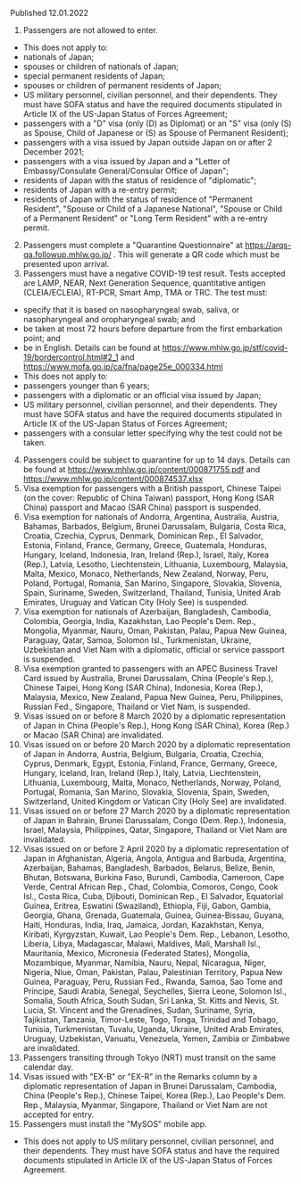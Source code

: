 Published 12.01.2022
1. Passengers are not allowed to enter.
- This does not apply to:
- nationals of Japan;
- spouses or children of nationals of Japan;
- special permanent residents of Japan;
- spouses or children of permanent residents of Japan;
- US military personnel, civilian personnel, and their dependents. They must have SOFA status and have the required documents stipulated in Article IX of the US-Japan Status of Forces Agreement;
- passengers with a "D" visa (only (D) as Diplomat) or an "S" visa (only (S) as Spouse, Child of Japanese or (S) as Spouse of Permanent Resident);
- passengers with a visa issued by Japan outside Japan on or after 2 December 2021;
- passengers with a visa issued by Japan and a "Letter of Embassy/Consulate General/Consular Office of Japan";
- residents of Japan with the status of residence of "diplomatic";
- residents of Japan with a re-entry permit;
- residents of Japan with the status of residence of "Permanent Resident", "Spouse or Child of a Japanese National", "Spouse or Child of a Permanent Resident" or "Long Term Resident" with a re-entry permit.
2. Passengers must complete a "Quarantine Questionnaire" at <a href="https://arqs-qa.followup.mhlw.go.jp/">https://arqs-qa.followup.mhlw.go.jp/</a> . This will generate a QR code which must be presented upon arrival.
3. Passengers must have a negative COVID-19 test result. Tests accepted are LAMP, NEAR, Next Generation Sequence, quantitative antigen (CLEIA/ECLEIA), RT-PCR, Smart Amp, TMA or TRC. The test must:
- specify that it is based on nasopharyngeal swab, saliva, or nasopharyngeal and oropharyngeal swab; and
- be taken at most 72 hours before departure from the first embarkation point; and
- be in English.
Details can be found at <a href="https://www.mhlw.go.jp/stf/covid-19/bordercontrol.html#2_1">https://www.mhlw.go.jp/stf/covid-19/bordercontrol.html#2_1</a> and <a href="https://www.mofa.go.jp/ca/fna/page25e_000334.html">https://www.mofa.go.jp/ca/fna/page25e_000334.html</a>
- This does not apply to:
- passengers younger than 6 years;
- passengers with a diplomatic or an official visa issued by Japan;
- US military personnel, civilian personnel, and their dependents. They must have SOFA status and have the required documents stipulated in Article IX of the US-Japan Status of Forces Agreement;
- passengers with a consular letter specifying why the test could not be taken.
4. Passengers could be subject to quarantine for up to 14 days. Details can be found at <a href="https://www.mhlw.go.jp/content/000871755.pdf">https://www.mhlw.go.jp/content/000871755.pdf</a> and <a href="https://www.mhlw.go.jp/content/000874537.xlsx">https://www.mhlw.go.jp/content/000874537.xlsx</a>
5. Visa exemption for passengers with a British passport, Chinese Taipei (on the cover: Republic of China Taiwan) passport, Hong Kong (SAR China) passport and Macao (SAR China) passport is suspended.
6. Visa exemption for nationals of Andorra, Argentina, Australia, Austria, Bahamas, Barbados, Belgium, Brunei Darussalam, Bulgaria, Costa Rica, Croatia, Czechia, Cyprus, Denmark, Dominican Rep., El Salvador, Estonia, Finland, France, Germany, Greece, Guatemala, Honduras, Hungary, Iceland, Indonesia, Iran, Ireland (Rep.), Israel, Italy, Korea (Rep.), Latvia, Lesotho, Liechtenstein, Lithuania, Luxembourg, Malaysia, Malta, Mexico, Monaco, Netherlands, New Zealand, Norway, Peru, Poland, Portugal, Romania, San Marino, Singapore, Slovakia, Slovenia, Spain, Suriname, Sweden, Switzerland, Thailand, Tunisia, United Arab Emirates, Uruguay and Vatican City (Holy See) is suspended.
7. Visa exemption for nationals of Azerbaijan, Bangladesh, Cambodia, Colombia, Georgia, India, Kazakhstan, Lao People's Dem. Rep., Mongolia, Myanmar, Nauru, Oman, Pakistan, Palau, Papua New Guinea, Paraguay, Qatar, Samoa, Solomon Isl., Turkmenistan, Ukraine, Uzbekistan and Viet Nam with a diplomatic, official or service passport is suspended.
8. Visa exemption granted to passengers with an APEC Business Travel Card issued by Australia, Brunei Darussalam, China (People's Rep.), Chinese Taipei, Hong Kong (SAR China), Indonesia, Korea (Rep.), Malaysia, Mexico, New Zealand, Papua New Guinea, Peru, Philippines, Russian Fed., Singapore, Thailand or Viet Nam, is suspended.
9. Visas issued on or before 8 March 2020 by a diplomatic representation of Japan in China (People's Rep.), Hong Kong (SAR China), Korea (Rep.) or Macao (SAR China) are invalidated.
10. Visas issued on or before 20 March 2020 by a diplomatic representation of Japan in Andorra, Austria, Belgium, Bulgaria, Croatia, Czechia, Cyprus, Denmark, Egypt, Estonia, Finland, France, Germany, Greece, Hungary, Iceland, Iran, Ireland (Rep.), Italy, Latvia, Liechtenstein, Lithuania, Luxembourg, Malta, Monaco, Netherlands, Norway, Poland, Portugal, Romania, San Marino, Slovakia, Slovenia, Spain, Sweden, Switzerland, United Kingdom or Vatican City (Holy See) are invalidated.
11. Visas issued on or before 27 March 2020 by a diplomatic representation of Japan in Bahrain, Brunei Darussalam, Congo (Dem. Rep.), Indonesia, Israel, Malaysia, Philippines, Qatar, Singapore, Thailand or Viet Nam are invalidated.
12. Visas issued on or before 2 April 2020 by a diplomatic representation of Japan in Afghanistan, Algeria, Angola, Antigua and Barbuda, Argentina, Azerbaijan, Bahamas, Bangladesh, Barbados, Belarus, Belize, Benin, Bhutan, Botswana, Burkina Faso, Burundi, Cambodia, Cameroon, Cape Verde, Central African Rep., Chad, Colombia, Comoros, Congo, Cook Isl., Costa Rica, Cuba, Djibouti, Dominican Rep., El Salvador, Equatorial Guinea, Eritrea, Eswatini (Swaziland), Ethiopia, Fiji, Gabon, Gambia, Georgia, Ghana, Grenada, Guatemala, Guinea, Guinea-Bissau, Guyana, Haiti, Honduras, India, Iraq, Jamaica, Jordan, Kazakhstan, Kenya, Kiribati, Kyrgyzstan, Kuwait, Lao People's Dem. Rep., Lebanon, Lesotho, Liberia, Libya, Madagascar, Malawi, Maldives, Mali, Marshall Isl., Mauritania, Mexico, Micronesia (Federated States), Mongolia, Mozambique, Myanmar, Namibia, Nauru, Nepal, Nicaragua, Niger, Nigeria, Niue, Oman, Pakistan, Palau, Palestinian Territory, Papua New Guinea, Paraguay, Peru, Russian Fed., Rwanda, Samoa, Sao Tome and Principe, Saudi Arabia, Senegal, Seychelles, Sierra Leone, Solomon Isl., Somalia, South Africa, South Sudan, Sri Lanka, St. Kitts and Nevis, St. Lucia, St. Vincent and the Grenadines, Sudan, Suriname, Syria, Tajikistan, Tanzania, Timor-Leste, Togo, Tonga, Trinidad and Tobago, Tunisia, Turkmenistan, Tuvalu, Uganda, Ukraine, United Arab Emirates, Uruguay, Uzbekistan, Vanuatu, Venezuela, Yemen, Zambia or Zimbabwe are invalidated.
13. Passengers transiting through Tokyo (NRT) must transit on the same calendar day.
14. Visas issued with "EX-B" or "EX-R" in the Remarks column by a diplomatic representation of Japan in Brunei Darussalam, Cambodia, China (People's Rep.), Chinese Taipei, Korea (Rep.), Lao People's Dem. Rep., Malaysia, Myanmar, Singapore, Thailand or Viet Nam are not accepted for entry.
15. Passengers must install the "MySOS" mobile app.
- This does not apply to US military personnel, civilian personnel, and their dependents. They must have SOFA status and have the required documents stipulated in Article IX of the US-Japan Status of Forces Agreement.